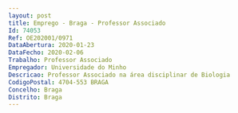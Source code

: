 ```yaml
--- 
layout: post
title: Emprego - Braga - Professor Associado
Id: 74053
Ref: OE202001/0971
DataAbertura: 2020-01-23
DataFecho: 2020-02-06
Trabalho: Professor Associado
Empregador: Universidade do Minho
Descricao: Professor Associado na área disciplinar de Biologia
CodigoPostal: 4704-553 BRAGA
Concelho: Braga
Distrito: Braga
--- 
```

